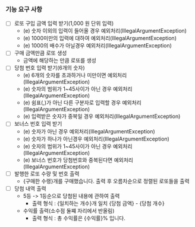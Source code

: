 ### 기능 요구 사항

- [ ] 로또 구입 금액 입력 받기(1,000 원 단위 입력)
  - (e) 숫자 이외의 입력이 들어올 경우 예외처리(IllegalArgumentException)
  - (e) 1000미만의 입력에 대하여 예외처리(IllegalArgumentException)
  - (e) 1000의 배수가 아닐경우 예외처리(IllegalArgumentException)
- [ ] 구매 금액만큼 로또 생성
  - 금액에 해당하는 만큼 로또를 생성
- [ ] 당첨 번호 입력 받기(6개의 숫자)
  - (e) 6개의 숫자를 초과하거나 미만이면 예외처리(IllegalArgumentException)
  - (e) 숫자의 범위가 1~45사이가 아닌 경우 예외처리(IllegalArgumentException)
  - (e) 쉼표(,)가 아닌 다른 구분자로 입력할 경우 예외처리(IllegalArgumentException)
  - (e) 입력받은 숫자가 중복일 경우 예외처리(IllegalArgumentException)
- [ ] 보너스 번호 입력 받기
  - (e) 숫자가 아닌 경우 예외처리(IllegalArgumentException)
  - (e) 숫자가 하나가 아닌경우 예외처리(IllegalArgumentException)
  - (e) 숫자의 범위가 1~45사이가 아닌 경우 예외처리(IllegalArgumentException)
  - (e) 보너스 번호가 당첨번호와 중복된다면 예외처리(IllegalArgumentException)
- [ ] 발행한 로또 수량 및 번호 출력
  - {구매한 수랭}개를 구매했습니다. 출력 후 오름차순으로 정렬된 로또들을 출력
- [ ] 당첨 내역 출력
  - 5등 -> 1등순으로 당첨된 내용에 관하여 출력
    - 출력 형식 : {일치하는 개수}개 일치 {당첨 금액} - {당첨 개수}
  - 수익률 출력(소수점 둘쨰 자리에서 반올림)
    - 출력 형식 : 총 수익률은 {수익률}% 입니다.